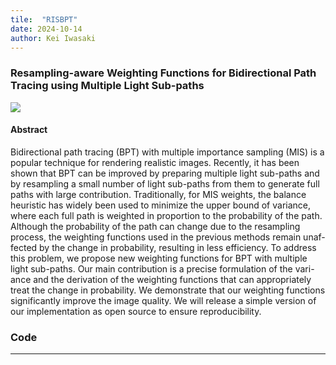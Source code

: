 ```yaml
---
tile:  "RISBPT"
date: 2024-10-14 
author: Kei Iwasaki
---
```

### Resampling-aware Weighting Functions for Bidirectional Path Tracing using Multiple Light Sub-paths

<img src="../img/tog2020.png">

#### Abstract
Bidirectional path tracing (BPT) with multiple importance sampling (MIS)
is a popular technique for rendering realistic images. Recently, it has been
shown that BPT can be improved by preparing multiple light sub-paths and
by resampling a small number of light sub-paths from them to generate full
paths with large contribution. Traditionally, for MIS weights, the balance
heuristic has widely been used to minimize the upper bound of variance,
where each full path is weighted in proportion to the probability of the
path. Although the probability of the path can change due to the resampling
process, the weighting functions used in the previous methods remain unaf-
fected by the change in probability, resulting in less efficiency. To address
this problem, we propose new weighting functions for BPT with multiple
light sub-paths. Our main contribution is a precise formulation of the vari-
ance and the derivation of the weighting functions that can appropriately
treat the change in probability. We demonstrate that our weighting functions
significantly improve the image quality. We will release a simple version of
our implementation as open source to ensure reproducibility.

### Code



---
